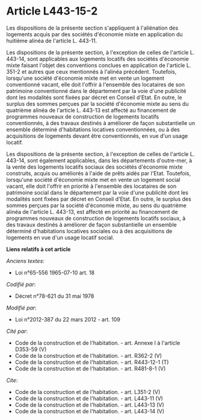 # Article L443-15-2

Les dispositions de la présente section s'appliquent à l'aliénation des logements acquis par des sociétés d'économie mixte en
application du huitième alinéa de l'article L. 443-11. 

Les dispositions de la présente section, à l'exception de celles de l'article L. 443-14, sont applicables aux logements
locatifs des sociétés d'économie mixte faisant l'objet des conventions conclues en application de l'article L. 351-2 et
autres que ceux mentionnés à l'alinéa précédent. Toutefois, lorsqu'une société d'économie mixte met en vente un logement
conventionné vacant, elle doit l'offrir à l'ensemble des locataires de son patrimoine conventionné dans le département par la
voie d'une publicité dont les modalités sont fixées par décret en Conseil d'Etat. En outre, le surplus des sommes perçues par
la société d'économie mixte au sens du quatrième alinéa de l'article L. 443-13 est affecté au financement de programmes
nouveaux de construction de logements locatifs conventionnés, à des travaux destinés à améliorer de façon substantielle un
ensemble déterminé d'habitations locatives conventionnées, ou à des acquisitions de logements devant être conventionnés, en
vue d'un usage locatif. 

Les dispositions de la présente section, à l'exception de celles de l'article L. 443-14, sont également applicables, dans les
départements d'outre-mer, à la vente des logements locatifs sociaux des sociétés d'économie mixte construits, acquis ou
améliorés à l'aide de prêts aidés par l'Etat. Toutefois, lorsqu'une société d'économie mixte met en vente un logement social
vacant, elle doit l'offrir en priorité à l'ensemble des locataires de son patrimoine social dans le département par la voie
d'une publicité dont les modalités sont fixées par décret en Conseil d'Etat. En outre, le surplus des sommes perçues par la
société d'économie mixte, au sens du quatrième alinéa de l'article L. 443-13, est affecté en priorité au financement de
programmes nouveaux de construction de logements locatifs sociaux, à des travaux destinés à améliorer de façon substantielle
un ensemble déterminé d'habitations locatives sociales ou à des acquisitions de logements en vue d'un usage locatif social.

**Liens relatifs à cet article**

_Anciens textes_:

  - Loi n°65-556 1965-07-10 art. 18

_Codifié par_:

  - Décret n°78-621 du 31 mai 1978

_Modifié par_:

  - Loi n°2012-387 du 22 mars 2012 - art. 109

_Cité par_:

  - Code de la construction et de l'habitation. - art. Annexe I à l'article D353-59 (V)
  - Code de la construction et de l'habitation. - art. R362-2 (V)
  - Code de la construction et de l'habitation. - art. R443-12-1 (T)
  - Code de la construction et de l'habitation. - art. R481-8-1 (V)

_Cite_:

  - Code de la construction et de l'habitation. - art. L351-2 (V)
  - Code de la construction et de l'habitation. - art. L443-11 (V)
  - Code de la construction et de l'habitation. - art. L443-13 (V)
  - Code de la construction et de l'habitation. - art. L443-14 (V)

